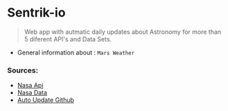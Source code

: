 # Sentrik-io

> Web app with autmatic daily updates about Astronomy for more than 5 diferent API's and Data Sets.

* General information about : `Mars Weather`

### Sources: 

* [Nasa Api](https://api.nasa.gov/)
* [Nasa Data](https://data.nasa.gov/)
* [Auto Update Github](https://support.glitch.com/t/tutorial-how-to-auto-update-your-project-with-github/8124)

